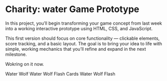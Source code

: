 # Charity: water Game Prototype

In this project, you’ll begin transforming your game concept from last week into a working interactive prototype using HTML, CSS, and JavaScript.

This first version should focus on core functionality — clickable elements, score tracking, and a basic layout. The goal is to bring your idea to life with simple, working mechanics that you’ll refine and expand in the next milestone.

Wokring on it now.

Water Wolf
Water Wolf Flash Cards
Water Wolf Flash